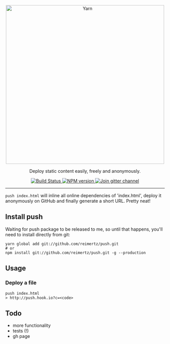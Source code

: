 <p align="center">
  <a href="https://github.com/reimertz/push">
    <img alt="Yarn" src="push.png" width="500">
  </a>
</p>

<p align="center">
  Deploy static content easily, freely and anonymously.
</p>

<p align="center">
  <a href="https://travis-ci.org/reimertz/push">
    <img src="https://travis-ci.org/reimertz/push.svg?branch=master" alt="Build Status">
  </a>
  <a href="https://www.npmjs.com/package/push">
    <img src="https://img.shields.io/npm/v/push.svg" alt="NPM version">
  </a>
  <a href="https://gitter.im/reimertz/push">
    <img src="https://badges.gitter.im/reimertz/push.svg" alt="Join gitter channel">
  </a>
</p>

---

`push index.html` will inline all online dependencies of 'index.html', deploy it anonymously on GitHub and finally generate a short URL. Pretty neat!

## Install push

Waiting for push package to be released to me, so until that happens, you'll need to install directly from git:

```
yarn global add git://github.com/reimertz/push.git
# or
npm install git://github.com/reimertz/push.git -g --production
```

## Usage

### Deploy a file
```
push index.html
> http://push.hook.io?c=<code>
```

## Todo
- more functionality
- tests (!)
- gh page

